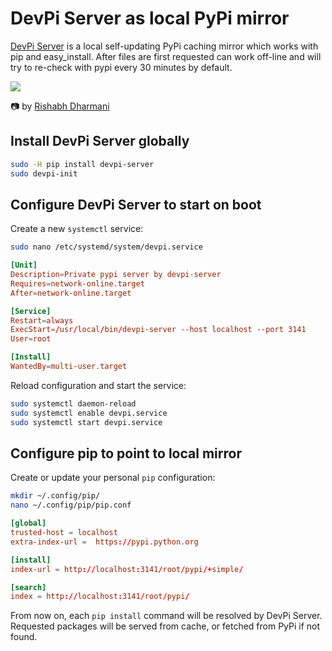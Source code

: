 # DevPi Server as local PyPi mirror

[DevPi Server](https://pypi.org/project/devpi-server/) is a local self-updating PyPi caching mirror which works with pip and easy_install. After files are first requested can work off-line and will try to re-check with pypi every 30 minutes by default.

![](https://images.unsplash.com/photo-1630086444439-97f3e422cc13?ixlib=rb-4.0.3&ixid=MnwxMjA3fDB8MHxwaG90by1wYWdlfHx8fGVufDB8fHx8&auto=format&fit=crop&w=1511&q=80)

📷 by [Rishabh Dharmani](https://unsplash.com/@rishabhdharmani)

## Install DevPi Server globally

```bash
sudo -H pip install devpi-server
sudo devpi-init
```

## Configure DevPi Server to start on boot

Create a new `systemctl` service:
```bash
sudo nano /etc/systemd/system/devpi.service
```
```toml
[Unit]
Description=Private pypi server by devpi-server
Requires=network-online.target
After=network-online.target

[Service]
Restart=always
ExecStart=/usr/local/bin/devpi-server --host localhost --port 3141
User=root

[Install]
WantedBy=multi-user.target
```

Reload configuration and start the service:
```bash
sudo systemctl daemon-reload
sudo systemctl enable devpi.service
sudo systemctl start devpi.service
```

## Configure pip to point to local mirror

Create or update your personal `pip` configuration:
```bash
mkdir ~/.config/pip/
nano ~/.config/pip/pip.conf
```
```toml
[global]
trusted-host = localhost
extra-index-url =  https://pypi.python.org

[install]
index-url = http://localhost:3141/root/pypi/+simple/

[search]
index = http://localhost:3141/root/pypi/
```

From now on, each `pip install` command will be resolved by DevPi Server. Requested packages will be served from cache, or fetched from PyPi if not found.
